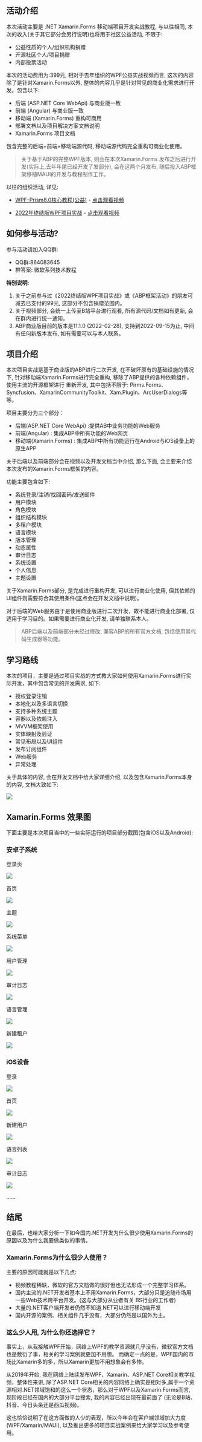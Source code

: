 ## 活动介绍

本次活动主要是 .NET Xamarin.Forms 移动端项目开发实战教程, 与以往相同, 本次的收入(关于其它部分会另行说明)也将用于社区公益活动, 不限于:

- 公益性质的个人/组织机构捐赠
- 开源社区个人/项目捐赠
- 内部投票活动

本次的活动费用为:399元, 相对于去年组织的WPF公益实战视频而言, 这次的内容除了是针对Xamarin.Forms以外, 整体的内容几乎是针对常见的商业化需求进行开发。包含以下:

- 后端 (ASP.NET Core WebApi) 与商业版一致
- 前端 (Angular) 与商业版一致
- 移动端 (Xamarin.Forms) 重构可商用
- 部署文档以及项目解决方案文档说明
- Xamarin.Forms 项目文档

包含完整的后端+前端+移动端源代码, 移动端源代码完全重构可商业化使用。

>关于基于ABP的完整WPF版本, 则会在本次Xamarin.Forms 发布之后进行开发(实际上,去年年尾已经开发了发部分), 会在这两个月发布, 随后投入ABP框架移植MAUI的开发与教程制作工作。

以往的组织活动, 详见:

- [WPF-Prism8.0核心教程(公益)](https://www.cnblogs.com/zh7791/p/14140920.html) - [点击观看视频](https://www.bilibili.com/video/BV1Ei4y1F7du?spm_id_from=333.999.0.0)

- [2022年终结版WPF项目实战](https://www.cnblogs.com/zh7791/p/15754663.html) - [点击观看视频](https://www.bilibili.com/video/BV1n3411x7VW?spm_id_from=333.999.0.0)

## 如何参与活动?

参与活动请加入QQ群:

- QQ群:864083645
- 群答案: 微软系列技术教程

**特别说明:**

1. 关于之前参与过《2022终结版WPF项目实战》或《ABP框架活动》的朋友可减去已支付的99元, 这部分不包含捐赠范围内。
2. 关于视频部分, 会统一上传至B站平台进行观看, 所有源代码/文档如有更新, 会在群内进行统一通知。
3. ABP商业版目前的版本是11.1.0 (2022-02-28), 支持到2022-09-15为止, 中间有任何新版本发布, 如有需要可以与本人联系。

## 项目介绍

本次项目实战是基于商业版的ABP进行二次开发, 在不破坏原有的基础设施的情况下, 针对移动端Xamarin.Forms进行完全重构, 移除了ABP提供的各种依赖组件，使用主流的开源框架进行
重新开发, 其中包括不限于: Pirms.Forms、Syncfusion、XamarinCommunityToolkit、Xam.Plugin、ArcUserDialogs等等。

项目主要分为三个部分：

- 后端(ASP.NET Core WebApi) :提供AB中业务功能的Web服务
- 前端(Angular) : 集成ABP中所有功能的Web网页
- 移动端(Xamarin.Forms) : 集成ABP中所有功能运行在Android与iOS设备上的原生APP

关于后端以及前端部分会在视频以及开发文档当中介绍, 那么下面, 会主要来介绍本次发布的Xamarin.Forms框架的内容。

功能主要包含如下:

- 系统登录/注销/找回密码/发送邮件
- 用户模块
- 角色模块
- 组织结构模块
- 多租户模块
- 语言模块
- 版本管理
- 动态属性
- 审计日志
- 系统设置
- 个人信息
- 主题设置

关于Xamarin.Forms部分, 是完成进行重构开发, 可以进行商业化使用, 但其依赖的UI组件则需要符合其使用条件(这点会在开发文档中说明)。

对于后端的Web服务由于是使用商业版进行二次开发，故不能进行商业化部署, 仅适用于学习目的。如果需要进行商业化开发, 请单独联系本人。

>ABP后端以及前端部分未经过修改, 兼容ABP的所有官方文档, 包括使用其代码生成器等功能。

## 学习路线

本次的项目，主要是通过项目实战的方式教大家如何使用Xamarin.Forms进行实际开发，其中包含常见的开发需求, 如下:

- 授权登录注销
- 本地化以及多语言切换
- 支持多种系统主题
- 容器以及依赖注入
- MVVM框架使用
- 实体映射及验证
- 常见布局以及UI组件
- 发布订阅组件
- Web服务
- 异常处理

关于具体的内容, 会在开发文档中给大家详细介绍, 以及包含Xamarin.Forms本身的内容, 文档大致如下:

![](https://lequ.co/2022/04/1301.png)

## Xamarin.Forms 效果图

下面主要是本次项目当中的一些实际运行的项目部分截图(包含iOS以及Android):

### 安卓子系统

登录页

![](https://lequ.co/2022/04/1302.png)

首页

![](https://lequ.co/2022/04/1303.png)

主题

![](https://lequ.co/2022/04/1304.png)

系统菜单

![](https://lequ.co/2022/04/1305.png)

用户管理

![](https://lequ.co/2022/04/1306.png)

审计日志

![](https://lequ.co/2022/04/1307.png)

语言管理

![](https://lequ.co/2022/04/1308.png)

新建租户

![](https://lequ.co/2022/04/1309.png)

### iOS设备

登录

![](https://lequ.co/2022/04/1310.jpg)

首页

![](https://lequ.co/2022/04/1311.jpg)

新建用户

![](https://lequ.co/2022/04/1312.jpg)

语言列表

![](https://lequ.co/2022/04/1313.jpg)

审计日志

![](https://lequ.co/2022/04/1314.jpg)

......

## 结尾

在最后，也给大家分析一下如今国内.NET开发为什么很少使用Xamarin.Forms的原因以及为什么我要做类似的事情。

### Xamarin.Forms为什么很少人使用？

主要的原因可能就是以下几点:

- 视频教程稀缺，微软的官方文档做的很好但也无法形成一个完整学习体系。
- 国内主流的.NET开发者基本上不用Xamarin.Forms，大部分只是追随市场用一些Web技术跨平台开发。(这与大部分从业者有关 BS行业的工作者)
- 大量的.NET客户端开发者仍然不知道.NET可以进行移动端开发
- 国内开源的案例、相关组件几乎没有，大部分仍然是以国外为主。

### 这么少人用, 为什么你还选择它？

事实上，从我接触WPF开始，网络上WPF的教学资源就几乎没有，微软官方文档也是敷衍了事，相关的学习案例就更加不用想。
而确定一点的是，WPF国内的市场比Xamarin多的多，所以Xamarin更加不用想象会有多惨。

从2019年开始, 我在网络上陆续发布WPF、Xamarin、ASP.NET Core相关教学视频，整体性来讲, 除了ASP.NET Core相关的内容网络上确实是相对多,属于一个资源相对.NET领域饱和的这么一个状态，那么对于WPF以及Xamarin.Forms而言, 现阶段已经在国内的大部分平台搜索, 我的内容已经出现在最前面了 (无论是B站、抖音、今日头条还是西瓜视频)。

这也恰恰说明了在这方面做的人少的表现，所以今年会在客户端领域加大力度 (WPF/Xamarin/MAUI), 以及推出更多的项目实战案例来给大家学习以及参考使用。